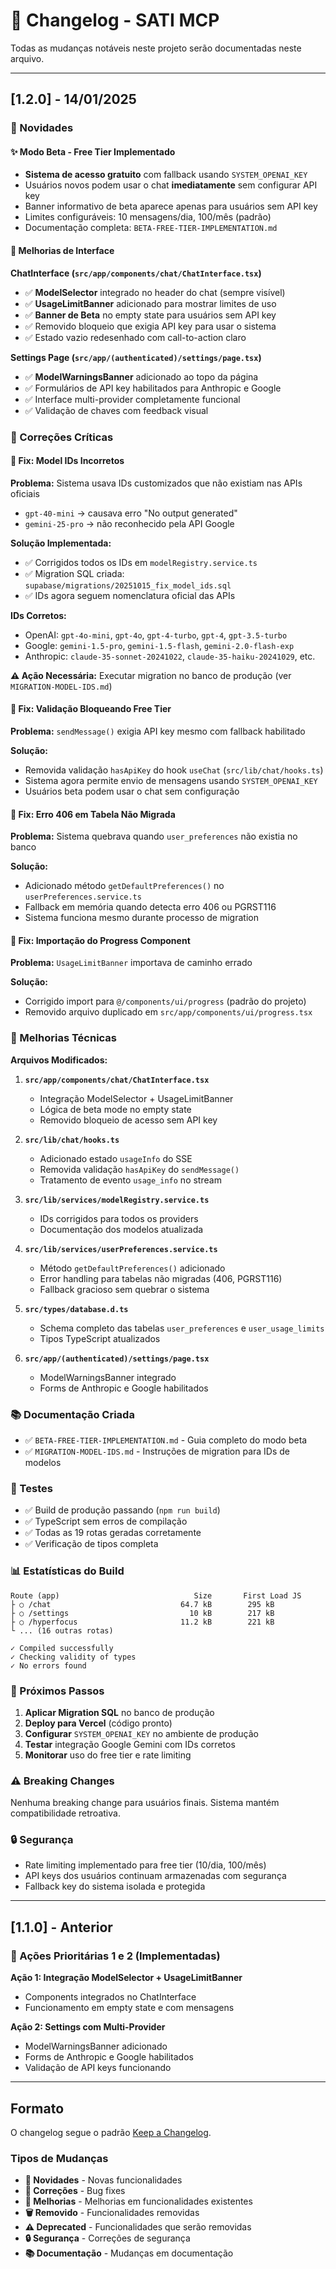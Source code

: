 # 📝 Changelog - SATI MCP

Todas as mudanças notáveis neste projeto serão documentadas neste arquivo.

---

## [1.2.0] - 14/01/2025

### 🎉 Novidades

#### ✨ Modo Beta - Free Tier Implementado
- **Sistema de acesso gratuito** com fallback usando `SYSTEM_OPENAI_KEY`
- Usuários novos podem usar o chat **imediatamente** sem configurar API key
- Banner informativo de beta aparece apenas para usuários sem API key
- Limites configuráveis: 10 mensagens/dia, 100/mês (padrão)
- Documentação completa: `BETA-FREE-TIER-IMPLEMENTATION.md`

#### 🎨 Melhorias de Interface

**ChatInterface (`src/app/components/chat/ChatInterface.tsx`)**
- ✅ **ModelSelector** integrado no header do chat (sempre visível)
- ✅ **UsageLimitBanner** adicionado para mostrar limites de uso
- ✅ **Banner de Beta** no empty state para usuários sem API key
- ✅ Removido bloqueio que exigia API key para usar o sistema
- ✅ Estado vazio redesenhado com call-to-action claro

**Settings Page (`src/app/(authenticated)/settings/page.tsx`)**
- ✅ **ModelWarningsBanner** adicionado ao topo da página
- ✅ Formulários de API key habilitados para Anthropic e Google
- ✅ Interface multi-provider completamente funcional
- ✅ Validação de chaves com feedback visual

### 🔧 Correções Críticas

#### 🐛 Fix: Model IDs Incorretos
**Problema:** Sistema usava IDs customizados que não existiam nas APIs oficiais
- `gpt-40-mini` → causava erro "No output generated"
- `gemini-25-pro` → não reconhecido pela API Google

**Solução Implementada:**
- ✅ Corrigidos todos os IDs em `modelRegistry.service.ts`
- ✅ Migration SQL criada: `supabase/migrations/20251015_fix_model_ids.sql`
- ✅ IDs agora seguem nomenclatura oficial das APIs

**IDs Corretos:**
- OpenAI: `gpt-4o-mini`, `gpt-4o`, `gpt-4-turbo`, `gpt-4`, `gpt-3.5-turbo`
- Google: `gemini-1.5-pro`, `gemini-1.5-flash`, `gemini-2.0-flash-exp`
- Anthropic: `claude-35-sonnet-20241022`, `claude-35-haiku-20241029`, etc.

**⚠️ Ação Necessária:** Executar migration no banco de produção (ver `MIGRATION-MODEL-IDS.md`)

#### 🐛 Fix: Validação Bloqueando Free Tier
**Problema:** `sendMessage()` exigia API key mesmo com fallback habilitado

**Solução:**
- Removida validação `hasApiKey` do hook `useChat` (`src/lib/chat/hooks.ts`)
- Sistema agora permite envio de mensagens usando `SYSTEM_OPENAI_KEY`
- Usuários beta podem usar o chat sem configuração

#### 🐛 Fix: Erro 406 em Tabela Não Migrada
**Problema:** Sistema quebrava quando `user_preferences` não existia no banco

**Solução:**
- Adicionado método `getDefaultPreferences()` no `userPreferences.service.ts`
- Fallback em memória quando detecta erro 406 ou PGRST116
- Sistema funciona mesmo durante processo de migration

#### 🐛 Fix: Importação do Progress Component
**Problema:** `UsageLimitBanner` importava de caminho errado

**Solução:**
- Corrigido import para `@/components/ui/progress` (padrão do projeto)
- Removido arquivo duplicado em `src/app/components/ui/progress.tsx`

### 🔨 Melhorias Técnicas

**Arquivos Modificados:**

1. **`src/app/components/chat/ChatInterface.tsx`**
   - Integração ModelSelector + UsageLimitBanner
   - Lógica de beta mode no empty state
   - Removido bloqueio de acesso sem API key

2. **`src/lib/chat/hooks.ts`**
   - Adicionado estado `usageInfo` do SSE
   - Removida validação `hasApiKey` do `sendMessage()`
   - Tratamento de evento `usage_info` no stream

3. **`src/lib/services/modelRegistry.service.ts`**
   - IDs corrigidos para todos os providers
   - Documentação dos modelos atualizada

4. **`src/lib/services/userPreferences.service.ts`**
   - Método `getDefaultPreferences()` adicionado
   - Error handling para tabelas não migradas (406, PGRST116)
   - Fallback gracioso sem quebrar o sistema

5. **`src/types/database.d.ts`**
   - Schema completo das tabelas `user_preferences` e `user_usage_limits`
   - Tipos TypeScript atualizados

6. **`src/app/(authenticated)/settings/page.tsx`**
   - ModelWarningsBanner integrado
   - Forms de Anthropic e Google habilitados

### 📚 Documentação Criada

- ✅ `BETA-FREE-TIER-IMPLEMENTATION.md` - Guia completo do modo beta
- ✅ `MIGRATION-MODEL-IDS.md` - Instruções de migration para IDs de modelos

### 🧪 Testes

- ✅ Build de produção passando (`npm run build`)
- ✅ TypeScript sem erros de compilação
- ✅ Todas as 19 rotas geradas corretamente
- ✅ Verificação de tipos completa

### 📊 Estatísticas do Build

```
Route (app)                              Size       First Load JS
├ ○ /chat                             64.7 kB        295 kB
├ ○ /settings                           10 kB        217 kB
├ ○ /hyperfocus                       11.2 kB        221 kB
└ ... (16 outras rotas)

✓ Compiled successfully
✓ Checking validity of types
✓ No errors found
```

### 🚀 Próximos Passos

1. **Aplicar Migration SQL** no banco de produção
2. **Deploy para Vercel** (código pronto)
3. **Configurar** `SYSTEM_OPENAI_KEY` no ambiente de produção
4. **Testar** integração Google Gemini com IDs corretos
5. **Monitorar** uso do free tier e rate limiting

### ⚠️ Breaking Changes

Nenhuma breaking change para usuários finais. Sistema mantém compatibilidade retroativa.

### 🔒 Segurança

- Rate limiting implementado para free tier (10/dia, 100/mês)
- API keys dos usuários continuam armazenadas com segurança
- Fallback key do sistema isolada e protegida

---

## [1.1.0] - Anterior

### 🎯 Ações Prioritárias 1 e 2 (Implementadas)

**Ação 1: Integração ModelSelector + UsageLimitBanner**
- Components integrados no ChatInterface
- Funcionamento em empty state e com mensagens

**Ação 2: Settings com Multi-Provider**
- ModelWarningsBanner adicionado
- Forms de Anthropic e Google habilitados
- Validação de API keys funcionando

---

## Formato

O changelog segue o padrão [Keep a Changelog](https://keepachangelog.com/pt-BR/1.0.0/).

### Tipos de Mudanças

- **🎉 Novidades** - Novas funcionalidades
- **🔧 Correções** - Bug fixes
- **🔨 Melhorias** - Melhorias em funcionalidades existentes
- **🗑️ Removido** - Funcionalidades removidas
- **⚠️ Deprecated** - Funcionalidades que serão removidas
- **🔒 Segurança** - Correções de segurança
- **📚 Documentação** - Mudanças em documentação
